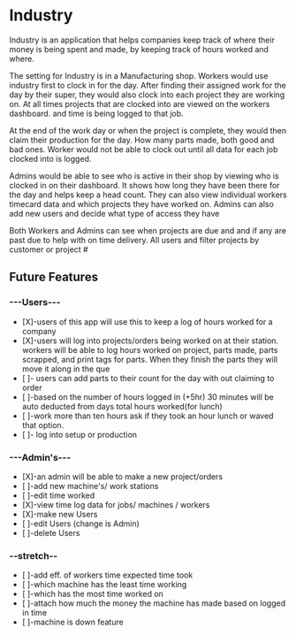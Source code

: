 # Industry

Industry is an application that helps companies keep track of where their money is being spent and made, by keeping track of hours worked and where.

The setting for Industry is in a Manufacturing shop. Workers would use industry first to clock in for the day. After finding their assigned work for the day by their super, they would also clock into each project they are working on. At all times projects that are clocked into are viewed on the workers dashboard. and time is being logged to that job.


At the end of the work day or when the project is complete, they would then claim their production for the day. How many parts made, both good and bad ones. Worker would not be able to clock out until all data for each job clocked into is logged.


Admins would be able to see who is active in their shop by viewing who is clocked in on their dashboard. It shows how long they have been there for the day and helps keep a head count. They can also view individual workers timecard data and which projects they have worked on. Admins can also add new users and decide what type of access they have

Both Workers and Admins can see when projects are due and and if any are past due to help with on time delivery. All users and filter projects by customer or project #



## Future Features


### ---Users---

* [X]-users of this app will use this to keep a log of hours worked for a company
* [X]-users will log into projects/orders being worked on at their station. workers will be able to log hours worked on project, parts made, parts scrapped, and print tags for parts. When they finish the parts they will move it along in the que
* [ ]- users can add parts to their count for the day with out claiming to order
* [ ]-based on the number of hours logged in (+5hr) 30 minutes will be auto deducted from days total hours worked(for lunch)
* [ ]-work more than ten hours ask if they took an hour lunch or waved that option.
* [ ]- log into setup or production



### ---Admin's---

* [X]-an admin will be able to make a new project/orders
* [ ]-add new machine's/ work stations
* [ ]-edit time worked
* [X]-view time log data for jobs/ machines / workers
* [X]-make new Users
* [ ]-edit Users (change is Admin)
* [ ]-delete Users


### --stretch--

* [ ]-add eff. of workers time expected time took
* [ ]-which machine has the least time working
* [ ]-which has the most time worked on
* [ ]-attach how much the money the machine has made based on logged in time
* [ ]-machine is down feature
